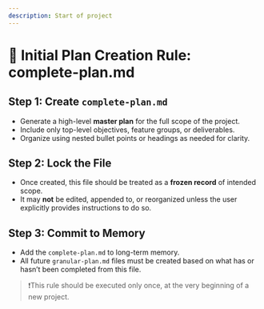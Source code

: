 ```yaml
---
description: Start of project
---
```


# 📘 Initial Plan Creation Rule: complete-plan.md

## Step 1: Create `complete-plan.md`
- Generate a high-level **master plan** for the full scope of the project.
- Include only top-level objectives, feature groups, or deliverables.
- Organize using nested bullet points or headings as needed for clarity.

## Step 2: Lock the File
- Once created, this file should be treated as a **frozen record** of intended scope.
- It may **not** be edited, appended to, or reorganized unless the user explicitly provides instructions to do so.

## Step 3: Commit to Memory
- Add the `complete-plan.md` to long-term memory.
- All future `granular-plan.md` files must be created based on what has or hasn’t been completed from this file.

> ❗This rule should be executed only once, at the very beginning of a new project.
